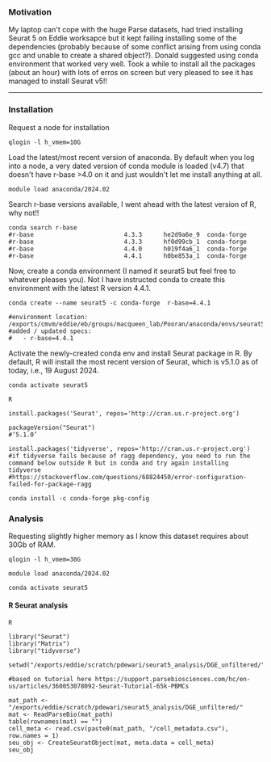 ### Motivation
My laptop can't cope with the huge Parse datasets, had tried installing Seurat 5 on Eddie worksapce but it kept failing installing some of the dependencies (probably because of some conflict arising from using conda gcc and unable to create a shared object?). Donald suggested using conda environment that worked very well. Took a while to install all the packages (about an hour) with lots of erros on screen but very pleased to see it has managed to install Seurat v5!!  

***


### Installation

Request a node for installation
```
qlogin -l h_vmem=10G
```

Load the latest/most recent version of anaconda. By default when you log into a node, a very dated version of conda module is loaded (v4.7) that doesn't have r-base >4.0 on it and just wouldn't let me install anything at all.  
```
module load anaconda/2024.02
```
Search r-base versions available, I went ahead with the latest version of R, why not!!
```
conda search r-base
#r-base                         4.3.3      he2d9a6e_9  conda-forge
#r-base                         4.3.3      hf0d99cb_1  conda-forge
#r-base                         4.4.0      h019f4a6_1  conda-forge
#r-base                         4.4.1      h0be853a_1  conda-forge
```

Now, create a conda environment (I named it seurat5 but feel free to whatever pleases you). Not I have instructed conda to create this environment with the latest R version 4.4.1.  
```
conda create --name seurat5 -c conda-forge  r-base=4.4.1

#environment location: /exports/cmvm/eddie/eb/groups/macqueen_lab/Pooran/anaconda/envs/seurat5
#added / updated specs:
#   - r-base=4.4.1

```

Activate the newly-created conda env and install Seurat package in R. By default, R will install the most recent version of Seurat, which is v5.1.0 as of today, i.e., 19 August 2024.

```
conda activate seurat5

R

install.packages('Seurat', repos='http://cran.us.r-project.org')

packageVersion("Seurat")
#‘5.1.0’

install.packages('tidyverse', repos='http://cran.us.r-project.org')
#if tidyverse fails because of ragg dependency, you need to run the command below outside R but in conda and try again installing tidyverse
#https://stackoverflow.com/questions/68824450/error-configuration-failed-for-package-ragg

conda install -c conda-forge pkg-config

```

### Analysis

Requesting slightly higher memory as I know this dataset requires about 30Gb of RAM.  
```
qlogin -l h_vmem=30G

module load anaconda/2024.02

conda activate seurat5
```
#### R Seurat analysis
```
R

library("Seurat")
library("Matrix")
library("tidyverse")

setwd("/exports/eddie/scratch/pdewari/seurat5_analysis/DGE_unfiltered/")

#based on tutorial here https://support.parsebiosciences.com/hc/en-us/articles/360053078092-Seurat-Tutorial-65k-PBMCs

mat_path <- "/exports/eddie/scratch/pdewari/seurat5_analysis/DGE_unfiltered/"
mat <- ReadParseBio(mat_path)
table(rownames(mat) == "")
cell_meta <- read.csv(paste0(mat_path, "/cell_metadata.csv"), row.names = 1)
seu_obj <- CreateSeuratObject(mat, meta.data = cell_meta)
seu_obj
```

